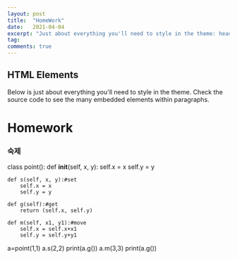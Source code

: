 ```yaml
---
layout: post
title:  "HomeWork"
date:   2021-04-04
excerpt: "Just about everything you'll need to style in the theme: headings, paragraphs, blockquotes, tables, code blocks, and more."
tag:
comments: true
---
```


## HTML Elements

Below is just about everything you'll need to style in the theme. Check the source code to see the many embedded elements within paragraphs.

# Homework

### 숙제
class point():
    def __init__(self, x, y):
        self.x = x
        self.y = y

    def s(self, x, y):#set
        self.x = x
        self.y = y

    def g(self):#get
        return (self.x, self.y)

    def m(self, x1, y1):#move
        self.x = self.x+x1
        self.y = self.y+y1
a=point(1,1)
a.s(2,2)
print(a.g())
a.m(3,3)
print(a.g())



